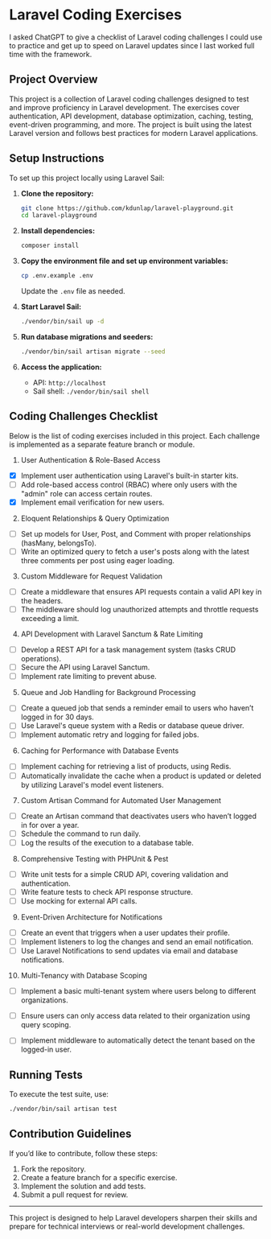 # Laravel Coding Exercises

I asked ChatGPT to give a checklist of Laravel coding challenges I could use to practice and get up to speed on Laravel updates since I last worked full time with the framework.

## Project Overview
This project is a collection of Laravel coding challenges designed to test and improve proficiency in Laravel development. The exercises cover authentication, API development, database optimization, caching, testing, event-driven programming, and more. The project is built using the latest Laravel version and follows best practices for modern Laravel applications.

## Setup Instructions
To set up this project locally using Laravel Sail:

1. **Clone the repository:**
   ```sh
   git clone https://github.com/kdunlap/laravel-playground.git
   cd laravel-playground
   ```

2. **Install dependencies:**
   ```sh
   composer install
   ```

3. **Copy the environment file and set up environment variables:**
   ```sh
   cp .env.example .env
   ```
   Update the `.env` file as needed.

4. **Start Laravel Sail:**
   ```sh
   ./vendor/bin/sail up -d
   ```

5. **Run database migrations and seeders:**
   ```sh
   ./vendor/bin/sail artisan migrate --seed
   ```

6. **Access the application:**
   - API: `http://localhost`
   - Sail shell: `./vendor/bin/sail shell`

## Coding Challenges Checklist

Below is the list of coding exercises included in this project. Each challenge is implemented as a separate feature branch or module.

1. User Authentication & Role-Based Access
  - [x] Implement user authentication using Laravel's built-in starter kits.
  - [ ] Add role-based access control (RBAC) where only users with the "admin" role can access certain routes.
  - [x] Implement email verification for new users.
2. Eloquent Relationships & Query Optimization
  - [ ] Set up models for User, Post, and Comment with proper relationships (hasMany, belongsTo).
  - [ ] Write an optimized query to fetch a user's posts along with the latest three comments per post using eager loading.
3. Custom Middleware for Request Validation
  - [ ] Create a middleware that ensures API requests contain a valid API key in the headers.
  - [ ] The middleware should log unauthorized attempts and throttle requests exceeding a limit.
4. API Development with Laravel Sanctum & Rate Limiting
  - [ ] Develop a REST API for a task management system (tasks CRUD operations).
  - [ ] Secure the API using Laravel Sanctum.
  - [ ] Implement rate limiting to prevent abuse.
5. Queue and Job Handling for Background Processing
  - [ ] Create a queued job that sends a reminder email to users who haven’t logged in for 30 days.
  - [ ] Use Laravel's queue system with a Redis or database queue driver.
  - [ ] Implement automatic retry and logging for failed jobs.
6. Caching for Performance with Database Events
  - [ ] Implement caching for retrieving a list of products, using Redis.
  - [ ] Automatically invalidate the cache when a product is updated or deleted by utilizing Laravel's model event listeners.
7. Custom Artisan Command for Automated User Management
  - [ ] Create an Artisan command that deactivates users who haven’t logged in for over a year.
  - [ ] Schedule the command to run daily.
  - [ ] Log the results of the execution to a database table.
8. Comprehensive Testing with PHPUnit & Pest
  - [ ] Write unit tests for a simple CRUD API, covering validation and authentication.
  - [ ] Write feature tests to check API response structure.
  - [ ] Use mocking for external API calls.
9. Event-Driven Architecture for Notifications
  - [ ] Create an event that triggers when a user updates their profile.
  - [ ] Implement listeners to log the changes and send an email notification.
  - [ ] Use Laravel Notifications to send updates via email and database notifications.
10. Multi-Tenancy with Database Scoping
  - [ ] Implement a basic multi-tenant system where users belong to different organizations.
  - [ ] Ensure users can only access data related to their organization using query scoping.
  - [ ] Implement middleware to automatically detect the tenant based on the logged-in user.


## Running Tests
To execute the test suite, use:
```sh
./vendor/bin/sail artisan test
```

## Contribution Guidelines
If you’d like to contribute, follow these steps:
1. Fork the repository.
2. Create a feature branch for a specific exercise.
3. Implement the solution and add tests.
4. Submit a pull request for review.

---
This project is designed to help Laravel developers sharpen their skills and prepare for technical interviews or real-world development challenges.